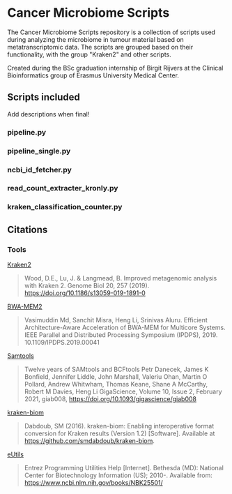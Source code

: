 # Cancer Microbiome Scripts
The Cancer Microbiome Scripts repository is a collection of scripts used during analyzing the microbiome in tumour material based on metatranscriptomic data. 
The scripts are grouped based on their functionality, with the group "Kraken2" and other scripts. 

Created during the BSc graduation internship of Birgit Rijvers at the Clinical Bioinformatics group of Erasmus University Medical Center.

## Scripts included
Add descriptions when final!
### pipeline.py
### pipeline_single.py
### ncbi_id_fetcher.py
### read_count_extracter_kronly.py
### kraken_classification_counter.py

## Citations
### Tools
[Kraken2](https://github.com/DerrickWood/kraken2) 
> Wood, D.E., Lu, J. & Langmead, B. Improved metagenomic analysis with Kraken 2. Genome Biol 20, 257 (2019). https://doi.org/10.1186/s13059-019-1891-0

[BWA-MEM2](https://github.com/bwa-mem2/bwa-mem2)
>Vasimuddin Md, Sanchit Misra, Heng Li, Srinivas Aluru. Efficient Architecture-Aware Acceleration of BWA-MEM for Multicore Systems. IEEE Parallel and Distributed Processing Symposium (IPDPS), 2019. 10.1109/IPDPS.2019.00041

[Samtools](https://www.htslib.org/doc/samtools.html)
>Twelve years of SAMtools and BCFtools
Petr Danecek, James K Bonfield, Jennifer Liddle, John Marshall, Valeriu Ohan, Martin O Pollard, Andrew Whitwham, Thomas Keane, Shane A McCarthy, Robert M Davies, Heng Li
GigaScience, Volume 10, Issue 2, February 2021, giab008, https://doi.org/10.1093/gigascience/giab008

[kraken-biom](https://github.com/smdabdoub/kraken-biom)
> Dabdoub, SM (2016). kraken-biom: Enabling interoperative format conversion for Kraken results (Version 1.2) [Software]. Available at https://github.com/smdabdoub/kraken-biom.

[eUtils](https://www.ncbi.nlm.nih.gov/books/NBK25501/)
>Entrez Programming Utilities Help [Internet]. Bethesda (MD): National Center for Biotechnology Information (US); 2010-. Available from: https://www.ncbi.nlm.nih.gov/books/NBK25501/